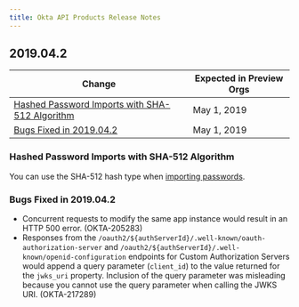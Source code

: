 ```yaml
---
title: Okta API Products Release Notes
---
```


## 2019.04.2

| Change                                                                                                            | Expected in Preview Orgs |
| ----------------------------------------------------------------------------------------------------------------- | ------------------------ |
| [Hashed Password Imports with SHA-512 Algorithm](#hashed-password-imports-with-sha-512-algorithm)                 | May 1, 2019              |
| [Bugs Fixed in 2019.04.2](#bugs-fixed-in-2019-04-2)                                                                 | May 1, 2019              |

### Hashed Password Imports with SHA-512 Algorithm

You can use the SHA-512 hash type when [importing passwords](/docs/reference/api/users/#create-user-with-imported-hashed-password). <!-- (OKTA-220300) -->

### Bugs Fixed in 2019.04.2

* Concurrent requests to modify the same app instance would result in an HTTP 500 error. (OKTA-205283)
* Responses from the `/oauth2/${authServerId}/.well-known/oauth-authorization-server` and `/oauth2/${authServerId}/.well-known/openid-configuration` endpoints for Custom Authorization Servers would append a query parameter (`client_id`) to the value returned for the `jwks_uri` property. Inclusion of the query parameter was misleading because you cannot use the query parameter when calling the JWKS URI. (OKTA-217289)

